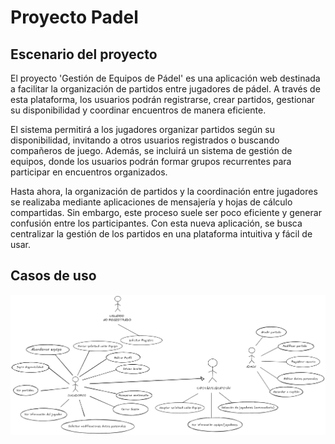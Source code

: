 # Proyecto Padel

## Escenario del proyecto

El proyecto 'Gestión de Equipos de Pádel' es una aplicación web destinada a facilitar la organización de partidos entre jugadores de pádel. A través de esta plataforma, los usuarios podrán registrarse, crear partidos, gestionar su disponibilidad y coordinar encuentros de manera eficiente.

El sistema permitirá a los jugadores organizar partidos según su disponibilidad, invitando a otros usuarios registrados o buscando compañeros de juego. Además, se incluirá un sistema de gestión de equipos, donde los usuarios podrán formar grupos recurrentes para participar en encuentros organizados.

Hasta ahora, la organización de partidos y la coordinación entre jugadores se realizaba mediante aplicaciones de mensajería y hojas de cálculo compartidas. Sin embargo, este proceso suele ser poco eficiente y generar confusión entre los participantes. Con esta nueva aplicación, se busca centralizar la gestión de los partidos en una plataforma intuitiva y fácil de usar.

## Casos de uso

![alt text](diagramacasosdeuso.png)